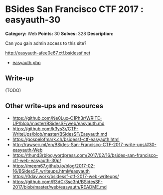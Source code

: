 # BSides San Francisco CTF 2017 : easyauth-30

**Category:** Web
**Points:** 30
**Solves:** 328
**Description:**

Can you gain admin access to this site?

<http://easyauth-afee0e67.ctf.bsidessf.net>

* [easyauth.php](easyauth.php)

## Write-up

(TODO)

## Other write-ups and resources

* https://github.com/Ne0Lux-C1Ph3r/WRITE-UP/blob/master/BSidesSF/web/easyauth.md
* https://github.com/k3ys3r/CTF-WriteUps/blob/master/BSidesSF/Easyauth.md
* https://gospelofmark.ch/bsidessf-ctf-easyauth.html
* http://rawsec.ml/en/BSides-San-Francisco-CTF-2017-write-ups/#30-easyauth-Web
* https://thund3rblog.wordpress.com/2017/02/16/bsides-san-francisco-ctf-web-easyauth-30p/
* https://meem67.github.io/blog/2017-02-16/BSidesSF_writeups.html#easyauth
* https://0day.work/bsidessf-ctf-2017-web-writeups/
* https://github.com/R3dCr3sc3nt/BSidesSF-2017/blob/master/web/easyauth/README.md
